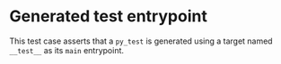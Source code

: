 # Generated test entrypoint

This test case asserts that a `py_test` is generated using a target named
`__test__` as its `main` entrypoint.
